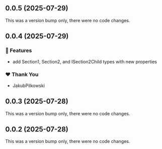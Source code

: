## 0.0.5 (2025-07-29)

This was a version bump only, there were no code changes.

## 0.0.4 (2025-07-29)

### 🚀 Features

- add Section1, Section2, and ISection2Child types with new properties

### ❤️ Thank You

- JakubPilkowski

## 0.0.3 (2025-07-28)

This was a version bump only, there were no code changes.

## 0.0.2 (2025-07-28)

This was a version bump only, there were no code changes.